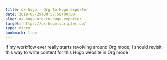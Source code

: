 ```yaml
---
title: ox-hugo - Org to Hugo exporter
date: 2019-05-29T08:57:58+00:00
slug: ox-hugo-org-to-hugo-exporter
target: https://ox-hugo.scripter.co/
type: micro
bookmark: true
---
```

If my workflow ever really starts revolving around Org mode, I should revisit this way to write content for this Hugo website in Org mode